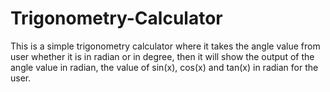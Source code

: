 # Trigonometry-Calculator

This is a simple trigonometry calculator where it takes the angle value from user whether it is in radian or in degree, then it will show the output of the angle value in radian, the value of sin(x), cos(x) and tan(x) in radian for the user.
